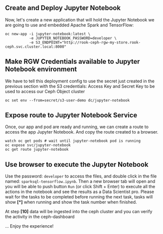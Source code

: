 ## Create and Deploy Jupyter Notebook

Now, let's create a new application that will hold the Jupyter Notebook we are going 
to use and embedded Apache Spark and TensorFlow:

```
oc new-app -i jupyter-notebook:latest \
           -e JUPYTER_NOTEBOOK_PASSWORD=developer \
           -e S3_ENDPOINT="http://rook-ceph-rgw-my-store.rook-ceph.svc.cluster.local:8000"
```

## Make RGW Credentials available to Jupyter Notebook environment

We have to tell this deployment config to use the secret just created in the previous 
section with the S3 credentials: Access Key and Secret Key to be used to access our
Ceph Object cluster

```
oc set env --from=secret/s3-user-demo dc/jupyter-notebook
```

## Expose route to Jupyter Notebook Service

Once, our app and pod are ready and running, we can create a route to access the app Jupyter Notebook. 
And copy the route created to a browser.

```
watch oc get pods # wait until jupyter-notebook pod is running
oc expose svc/jupyter-notebook
oc get route jupyter-notebook
```

## Use browser to execute the Jupyter Notebook

Use the password: `developer` to access the files, and double click in the file named:
`sparksql-tensorflow.ipynb`. Then a new browser tab will open and you will be able to 
push button `Run`  (or click Shift + Enter) to execute all the actions in the notebook and see the results 
as a Data Scientist pro.
Please wait for the tasks to be completed before running the next task, tasks will show **[\*]**  when running and show the task number when finished.

At step **[10]** data will be ingested into the ceph cluster and you can verify the activity in the ceph-dashboard

... Enjoy the experience!


